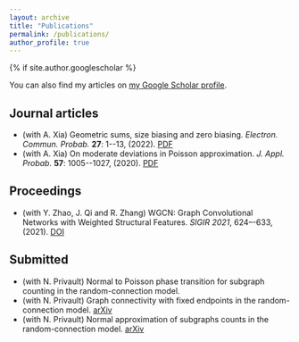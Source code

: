 ```yaml
---
layout: archive
title: "Publications"
permalink: /publications/
author_profile: true
---
```


{% if site.author.googlescholar %}
  <div class="wordwrap">You can also find my articles on <a href="scholar.google.com/citations?user=en_NRKkAAAAJ&hl=en&oi=ao">my Google Scholar profile</a>.</div>
  
## Journal articles
  * (with A. Xia) Geometric sums, size biasing and zero biasing. *Electron. Commun. Probab.* __27__: 1--13, (2022). [PDF](../_publications/22-ECP462.pdf)
  * (with A. Xia) On moderate deviations in Poisson approximation. *J. Appl. Probab.* __57__: 1005--1027, (2020). [PDF](../_publications/on_moderate_deviations_in_poisson_approximation.pdf)

## Proceedings
  * (with Y. Zhao, J. Qi and R. Zhang) WGCN: Graph Convolutional Networks with Weighted Structural Features. *SIGIR 2021*, 624–-633, (2021). [DOI](https://dl.acm.org/doi/10.1145/3404835.3462834)

## Submitted
  * (with N. Privault) Normal to Poisson phase transition for subgraph counting in the random-connection model.
  * (with N. Privault) Graph connectivity with fixed endpoints in the random-connection model. [arXiv](https://arxiv.org/abs/2312.12745)
  * (with N. Privault) Normal approximation of subgraphs counts in the random-connection model. [arXiv](https://arxiv.org/abs/2301.12145)
